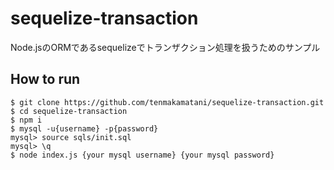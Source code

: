 # sequelize-transaction
Node.jsのORMであるsequelizeでトランザクション処理を扱うためのサンプル
## How to run
```
$ git clone https://github.com/tenmakamatani/sequelize-transaction.git
$ cd sequelize-transaction
$ npm i
$ mysql -u{username} -p{password}
mysql> source sqls/init.sql
mysql> \q
$ node index.js {your mysql username} {your mysql password}
```